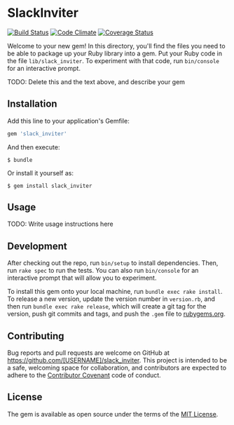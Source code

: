 # SlackInviter

[![Build Status](https://travis-ci.org/diego-silva/slack_inviter.svg?branch=master)](https://travis-ci.org/diego-silva/slack_inviter)
[![Code Climate](https://codeclimate.com/github/diego-silva/slack_inviter/badges/gpa.svg)](https://codeclimate.com/github/diego-silva/slack_inviter)
[![Coverage Status](https://coveralls.io/repos/github/diego-silva/slack_inviter/badge.svg?branch=master)](https://coveralls.io/github/diego-silva/slack_inviter?branch=master)


Welcome to your new gem! In this directory, you'll find the files you need to be able to package up your Ruby library into a gem. Put your Ruby code in the file `lib/slack_inviter`. To experiment with that code, run `bin/console` for an interactive prompt.

TODO: Delete this and the text above, and describe your gem

## Installation

Add this line to your application's Gemfile:

```ruby
gem 'slack_inviter'
```

And then execute:

    $ bundle

Or install it yourself as:

    $ gem install slack_inviter

## Usage

TODO: Write usage instructions here

## Development

After checking out the repo, run `bin/setup` to install dependencies. Then, run `rake spec` to run the tests. You can also run `bin/console` for an interactive prompt that will allow you to experiment.

To install this gem onto your local machine, run `bundle exec rake install`. To release a new version, update the version number in `version.rb`, and then run `bundle exec rake release`, which will create a git tag for the version, push git commits and tags, and push the `.gem` file to [rubygems.org](https://rubygems.org).

## Contributing

Bug reports and pull requests are welcome on GitHub at https://github.com/[USERNAME]/slack_inviter. This project is intended to be a safe, welcoming space for collaboration, and contributors are expected to adhere to the [Contributor Covenant](http://contributor-covenant.org) code of conduct.


## License

The gem is available as open source under the terms of the [MIT License](http://opensource.org/licenses/MIT).
